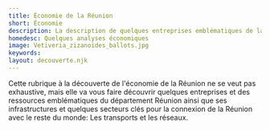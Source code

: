 ```yaml
---
title: Économie de la Réunion
short: Économie
description: La description de quelques entreprises emblématiques de la Réunion et certains secteurs d'activité remarquables.
homedesc: Quelques analyses économiques
image: Vetiveria_zizanoides_ballots.jpg
keywords:
layout: decouverte.njk
---
```


Cette rubrique à la découverte de l'économie de la Réunion ne se veut pas exhaustive, mais elle va vous faire découvrir quelques entreprises et des ressources emblématiques du département Réunion ainsi que ses infrastructures et quelques secteurs clés pour la connexion de la Réunion avec le reste du monde: Les transports et les réseaux.

<!-- TODO : COT
les train, le traintram -->

